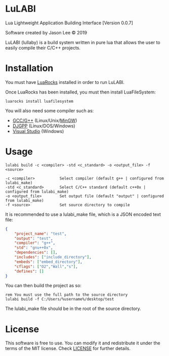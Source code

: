 # LuLABI
Lua Lightweight Application Building Interface [Version 0.0.7]

Software created by Jason Lee © 2019

LuLABI (lullaby) is a build system written in pure lua that allows the user to easily compile 
their C/C++ projects.

# Installation
You must have [LuaRocks](https://github.com/luarocks/luarocks) installed in order to run LuLABI.

Once LuaRocks has been installed, you must then install LuaFileSystem:

```luarocks install luafilesystem```

You will also need some compiler such as:

- [GCC/G++](https://gcc.gnu.org/) (Linux/Unix/[MinGW](https://osdn.net/projects/mingw/releases/))
- [DJGPP](https://github.com/andrewwutw/build-djgpp) (Linux/DOS/Windows)
- [Visual Studio](https://visualstudio.microsoft.com/) (Windows)

# Usage
```
lulabi build -c <compiler> -std <c_standard> -o <output_file> -f <source>

-c <compiler>           Select compiler (default g++ | configured from lulabi_make)
-std <c_standard>       Select C/C++ standard (default c++0x | configured from lulabi_make)
-o <output_file>        Set output file (default "output" | configured from lulabi_make)
-f <source>             Set source directory to compile
```

It is recommended to use a lulabi_make file, which is a JSON encoded text file:
```json
{
	"project_name": "test",
	"output": "test",
	"compiler": "g++",
	"std": "gnu++0x",
	"dependencies": [],
	"includes": ["include_directory"],
	"embeds": ["embed_directory"],
	"cflags": ["O2","Wall","s"],
	"defines": []
}
```
You can then build the project as so:
```
rem You must use the full path to the source directory
lulabi build -f C:/Users/%username%/desktop/test
```

The lulabi_make file should be in the root of the source directory.

# License
This software is free to use. You can modify it and redistribute it under the terms of the 
MIT license. Check [LICENSE](LICENSE) for further details.

